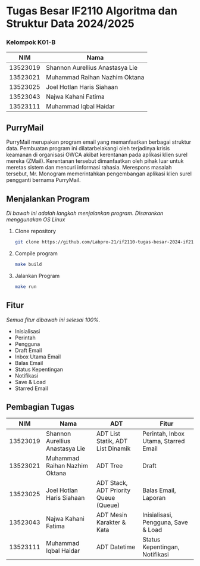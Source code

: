 # Tugas Besar IF2110 Algoritma dan Struktur Data 2024/2025

### Kelompok K01-B
| NIM      | Nama                            |
| -------- | ------------------------------- |
| 13523019 | Shannon Aurellius Anastasya Lie |
| 13523021 | Muhammad Raihan Nazhim Oktana   |
| 13523025 | Joel Hotlan Haris Siahaan       |
| 13523043 | Najwa Kahani Fatima             |
| 13523111 | Muhammad Iqbal Haidar           |

## PurryMail

PurryMail merupakan program email yang memanfaatkan berbagai struktur data. Pembuatan program ini dilatarbelakangi oleh terjadinya krisis keamanan di organisasi OWCA akibat kerentanan pada aplikasi klien surel mereka (ZMail). Kerentanan tersebut dimanfaatkan oleh pihak luar untuk meretas sistem dan mencuri informasi rahasia. Merespons masalah tersebut, Mr. Monogram memerintahkan pengembangan aplikasi klien surel pengganti bernama PurryMail.

## Menjalankan Program

_Di bawah ini adalah langkah menjalankan program. Disarankan menggunakan OS Linux_

1. Clone repository
   ```sh
   git clone https://github.com/Labpro-21/if2110-tugas-besar-2024-if2110-01-b
   ```
2. Compile program
   ```sh
   make build
   ```
3. Jalankan Program
   ```sh
   make run
   ```

## Fitur

_Semua fitur dibawah ini selesai 100%._

- Inisialisasi
- Perintah
- Pengguna
- Draft Email
- Inbox Utama Email
- Balas Email
- Status Kepentingan
- Notifikasi
- Save & Load
- Starred Email

## Pembagian Tugas
| NIM      | Nama                            | ADT                                   | Fitur                                |
| -------- | ------------------------------- | ------------------------------------- | ------------------------------------ |
| 13523019 | Shannon Aurellius Anastasya Lie | ADT List Statik, ADT List Dinamik     | Perintah, Inbox Utama, Starred Email |
| 13523021 | Muhammad Raihan Nazhim Oktana   | ADT Tree                              | Draft                                |
| 13523025 | Joel Hotlan Haris Siahaan       | ADT Stack, ADT Priority Queue (Queue) | Balas Email, Laporan                 |
| 13523043 | Najwa Kahani Fatima             | ADT Mesin Karakter & Kata             | Inisialisasi, Pengguna, Save & Load  |
| 13523111 | Muhammad Iqbal Haidar           | ADT Datetime                          | Status Kepentingan, Notifikasi       |
